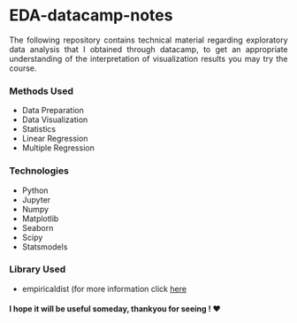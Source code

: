 # EDA-datacamp-notes
<p align="justify">
The following repository contains technical material regarding exploratory data analysis that I obtained through datacamp, to get an appropriate understanding of the interpretation of visualization results you may try the course.
</p>

### Methods Used
* Data Preparation
* Data Visualization
* Statistics
* Linear Regression
* Multiple Regression

### Technologies
* Python
* Jupyter
* Numpy
* Matplotlib
* Seaborn
* Scipy
* Statsmodels

### Library Used
* empiricaldist (for more information click [here](https://pypi.org/project/empiricaldist/)

#### I hope it will be useful someday, thankyou for seeing ! ❤️
